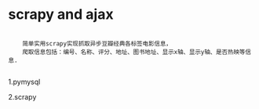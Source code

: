 # scrapy and ajax
```

    简单实用scrapy实现抓取异步豆瓣经典各标签电影信息，
    爬取信息包括：编号、名称、评分、地址、图书地址、显示x轴、显示y轴、是否热映等信息.
    
```

1.pymysql

2.scrapy

